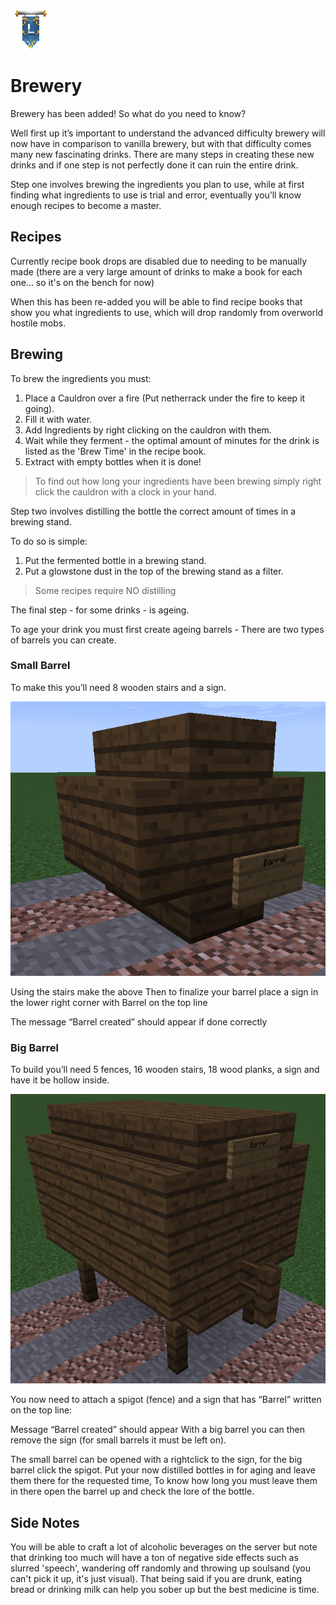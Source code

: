 ![ribbon](images/L-ribbon.png) 

# Brewery


Brewery has been added! So what do you need to know?

Well first up it’s important to understand the advanced difficulty brewery will now have in comparison to vanilla brewery, but with that difficulty comes many new fascinating drinks. There are many steps in creating these new drinks and if one step is not perfectly done it can ruin the entire drink.

Step one involves brewing the ingredients you plan to use, while at first finding what ingredients to use is trial and error, eventually you’ll know enough recipes to become a master.

## Recipes

Currently recipe book drops are disabled due to needing to be manually made (there are a very large amount of drinks to make a book for each one... so it's on the bench for now)

When this has been re-added you will be able to find recipe books that show you what ingredients to use, which will drop randomly from overworld hostile mobs.

## Brewing

To brew the ingredients you must:

1. Place a Cauldron over a fire (Put netherrack under the fire to keep it going).
2. Fill it with water.
3. Add Ingredients by right clicking on the cauldron with them.
4. Wait while they ferment - the optimal amount of minutes for the drink is listed as the 'Brew Time' in the recipe book.
5. Extract with empty bottles when it is done!

>To find out how long your ingredients have been brewing simply right click the cauldron with a clock in your hand.

Step two involves distilling the bottle the correct amount of times in a brewing stand.

To do so is simple:

1. Put the fermented bottle in a brewing stand.
2. Put a glowstone dust in the top of the brewing stand as a filter.

>Some recipes require NO distilling

The final step - for some drinks - is ageing.

To age your drink you must first create ageing barrels - There are two types of barrels you can create.

### Small Barrel
To make this you’ll need 8 wooden stairs and a sign.

![smallbarrel](images/smallbarrel.png)

Using the stairs make the above
Then to finalize your barrel place a sign in the lower right corner with Barrel on the top line

The message “Barrel created” should appear if done correctly

### Big Barrel
To build you’ll need 5 fences, 16 wooden stairs, 18 wood planks, a sign and have it be hollow inside.

![bigbarrel](images/bigbarrel.png)

You now need to attach a spigot (fence) and a sign that has “Barrel” written on the top line:

Message “Barrel created” should appear
With a big barrel you can then remove the sign (for small barrels it must be left on).

The small barrel can be opened with a rightclick to the sign, for the big barrel click the spigot.
Put your now distilled bottles in for aging and leave them there for the requested time,
To know how long you must leave them in there open the barrel up and check the lore of the bottle.

## Side Notes
You will be able to craft a lot of alcoholic beverages on the server but note that drinking too much will have a ton of negative side effects such as slurred 'speech', wandering off randomly and throwing up soulsand (you can't pick it up, it's just visual). That being said if you are drunk, eating bread or drinking milk can help you sober up but the best medicine is time. 
